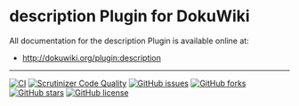 # description Plugin for DokuWiki

All documentation for the description Plugin is available online at:

  * http://dokuwiki.org/plugin:description


----
[![CI](https://github.com/mprins/dokuwiki-plugin-description/actions/workflows/CI.yml/badge.svg)](https://github.com/mprins/dokuwiki-plugin-description/actions/workflows/CI.yml)
[![Scrutinizer Code Quality](https://scrutinizer-ci.com/g/mprins/dokuwiki-plugin-description/badges/quality-score.png?b=master)](https://scrutinizer-ci.com/g/mprins/dokuwiki-plugin-description/?branch=master)
[![GitHub issues](https://img.shields.io/github/issues/mprins/dokuwiki-plugin-description.svg)](https://github.com/mprins/dokuwiki-plugin-description/issues)
[![GitHub forks](https://img.shields.io/github/forks/mprins/dokuwiki-plugin-description.svg)](https://github.com/mprins/dokuwiki-plugin-description/network)
[![GitHub stars](https://img.shields.io/github/stars/mprins/dokuwiki-plugin-description.svg)](https://github.com/mprins/dokuwiki-plugin-description/stargazers)
[![GitHub license](https://img.shields.io/badge/license-GPLv2-blue.svg)](https://raw.githubusercontent.com/mprins/dokuwiki-plugin-description/master/LICENSE)
